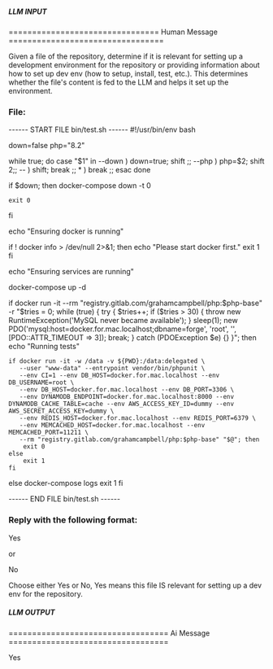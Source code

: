 ##### LLM INPUT #####
================================ Human Message =================================

Given a file of the repository, determine if it is relevant for setting up a development environment for the repository or providing information about how to set up dev env (how to setup, install, test, etc.). This determines whether the file's content is fed to the LLM and helps it set up the environment.

### File:
------ START FILE bin/test.sh ------
#!/usr/bin/env bash

down=false
php="8.2"

while true; do
  case "$1" in
    --down ) down=true; shift ;;
    --php ) php=$2; shift 2;;
    -- ) shift; break ;;
    * ) break ;;
  esac
done

if $down; then
    docker-compose down -t 0

    exit 0
fi

echo "Ensuring docker is running"

if ! docker info > /dev/null 2>&1; then
  echo "Please start docker first."
  exit 1
fi

echo "Ensuring services are running"

docker-compose up -d

if docker run -it --rm "registry.gitlab.com/grahamcampbell/php:$php-base" -r "\$tries = 0; while (true) { try { \$tries++; if (\$tries > 30) { throw new RuntimeException('MySQL never became available'); } sleep(1); new PDO('mysql:host=docker.for.mac.localhost;dbname=forge', 'root', '', [PDO::ATTR_TIMEOUT => 3]); break; } catch (PDOException \$e) {} }"; then
    echo "Running tests"

    if docker run -it -w /data -v ${PWD}:/data:delegated \
       --user "www-data" --entrypoint vendor/bin/phpunit \
       --env CI=1 --env DB_HOST=docker.for.mac.localhost --env DB_USERNAME=root \
       --env DB_HOST=docker.for.mac.localhost --env DB_PORT=3306 \
       --env DYNAMODB_ENDPOINT=docker.for.mac.localhost:8000 --env DYNAMODB_CACHE_TABLE=cache --env AWS_ACCESS_KEY_ID=dummy --env AWS_SECRET_ACCESS_KEY=dummy \
       --env REDIS_HOST=docker.for.mac.localhost --env REDIS_PORT=6379 \
       --env MEMCACHED_HOST=docker.for.mac.localhost --env MEMCACHED_PORT=11211 \
       --rm "registry.gitlab.com/grahamcampbell/php:$php-base" "$@"; then
        exit 0
    else
        exit 1
    fi
else
    docker-compose logs
    exit 1
fi

------ END FILE bin/test.sh ------

### Reply with the following format:

<rel>Yes</rel>

or

<rel>No</rel>

Choose either Yes or No, Yes means this file IS relevant for setting up a dev env for the repository.

##### LLM OUTPUT #####
================================== Ai Message ==================================

<rel>Yes</rel>